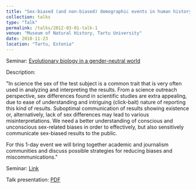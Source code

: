 ```yaml
---
title: "Sex-biased (and non-biased) demographic events in human history"
collection: talks
type: "Talk"
permalink: /talks/2012-03-01-talk-1
venue: "Museum of Natural History, Tartu University"
date: 2018-11-23
location: "Tartu, Estonia"
---
```


Seminar: [Evolutionary biology in a gender-neutral world](https://www.ut.ee/en/events/evolutionary-biology-gender-neutral-world)

Description: 

"In science the sex of the test subject is a common trait that is very often used in analyzing and interpreting the results. From a science outreach perspective, sex differences found in scientific studies are extra appealing, due to ease of understanding and intriguing (click-bait) nature of reporting this kind of results. Suboptimal communication of results showing existence or, alternatively, lack of sex differences may lead to various misinterpretations. We need a better understanding of conscious and unconscious sex-related biases in order to effectively, but also sensitively communicate sex-biased results to the public.

For this 1-day event we will bring together academic and journalism communities and discuss possible strategies for reducing biases and miscommunications."

Seminar: [Link](https://www.ut.ee/en/events/evolutionary-biology-gender-neutral-world)

Talk presentation: [PDF](https://github.com/JRodrigoF/JRodrigoFlores.github.io/blob/master/files/%5BGender-neutral%20world%5D%20-%20Sex-biased%20and%20unbiased%20demographic%20processes%20in%20human%20history.pdf)
